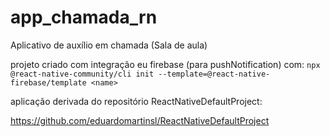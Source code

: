 # app_chamada_rn

Aplicativo de auxílio em chamada (Sala de aula)

projeto criado com integração eu firebase (para pushNotification) com: 
`npx @react-native-community/cli init --template=@react-native-firebase/template <name>`

aplicação derivada do repositório ReactNativeDefaultProject: 

https://github.com/eduardomartinsl/ReactNativeDefaultProject
